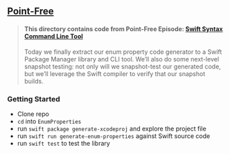 ## [Point-Free](https://www.pointfree.co)

> #### This directory contains code from Point-Free Episode: [Swift Syntax Command Line Tool](https://www.pointfree.co/episodes/ep55-swift-syntax-command-line-tool)
>
> Today we finally extract our enum property code generator to a Swift Package Manager library and CLI tool. We’ll also do some next-level snapshot testing: not only will we snapshot-test our generated code, but we’ll leverage the Swift compiler to verify that our snapshot builds.

### Getting Started

* Clone repo
* `cd` into `EnumProperties`
* run `swift package generate-xcodeproj` and explore the project file
* run `swift run generate-enum-properties` against Swift source code
* run `swift test` to test the library

